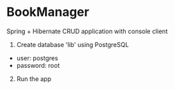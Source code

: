 # BookManager
Spring + Hibernate CRUD application with console client

1. Create database 'lib' using PostgreSQL
  - user: postgres
  - password: root

2. Run the app
